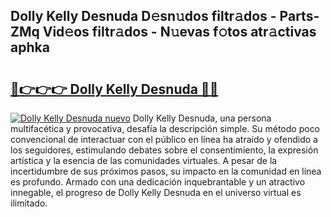 ## Dolly Kelly Desnuda D𝚎sn𝚞dos filtr𝚊dos - Parts-ZMq Vid𝚎os filtr𝚊dos - N𝚞evas f𝚘tos atr𝚊ctivas aphka

# <h2><a href="http://mbdv7q.tromn.icu/?c=Dolly+Kelly+Desnuda">🔗👉👉👉 Dolly Kelly Desnuda 🔗🔗</a></h2>

[![Dolly Kelly Desnuda nuevo](https://i.imgur.com/pEAQMta.gif)](http://mbdv7q.tromn.icu/?c=Dolly+Kelly+Desnuda)
Dolly Kelly Desnuda, una persona multifacética y provocativa, desafía la descripción simple. Su método poco convencional de interactuar con el público en línea ha atraído y ofendido a los seguidores, estimulando debates sobre el consentimiento, la expresión artística y la esencia de las comunidades virtuales. A pesar de la incertidumbre de sus próximos pasos, su impacto en la comunidad en línea es profundo. Armado con una dedicación inquebrantable y un atractivo innegable, el progreso de Dolly Kelly Desnuda en el universo virtual es ilimitado.
